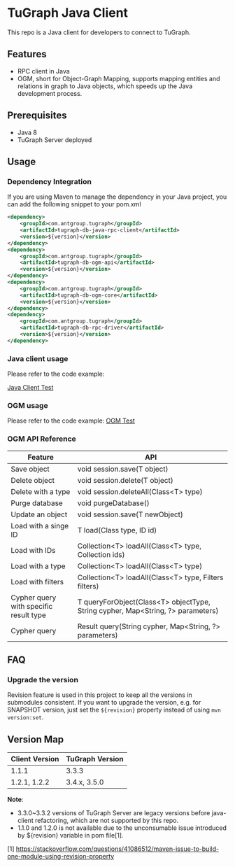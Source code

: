 # TuGraph Java Client

This repo is a Java client for developers to connect to TuGraph.

## Features

- RPC client in Java
- OGM, short for Object-Graph Mapping, supports mapping entities and relations in graph to Java objects, which speeds up the Java development process.

## Prerequisites

- Java 8
- TuGraph Server deployed

## Usage

### Dependency Integration

If you are using Maven to manage the dependency in your Java project, you can add the following snippet to your pom.xml

```xml
<dependency>
    <groupId>com.antgroup.tugraph</groupId>
    <artifactId>tugraph-db-java-rpc-client</artifactId>
    <version>${version}</version>
</dependency>
<dependency>
    <groupId>com.antgroup.tugraph</groupId>
    <artifactId>tugraph-db-ogm-api</artifactId>
    <version>${version}</version>
</dependency>
<dependency>
    <groupId>com.antgroup.tugraph</groupId>
    <artifactId>tugraph-db-ogm-core</artifactId>
    <version>${version}</version>
</dependency>
<dependency>
    <groupId>com.antgroup.tugraph</groupId>
    <artifactId>tugraph-db-rpc-driver</artifactId>
    <version>${version}</version>
</dependency>
```

### Java client usage

Please refer to the code example:

[Java Client Test](rpc-client-test/src/main/java/com/antgroup/tugraph/TuGraphDbRpcClientTest.java)

### OGM usage

Please refer to the code example:
[OGM Test](ogm/tugraph-db-ogm-test/src/main/java/test/TestBase.java)

### OGM API Reference

| Feature                                | API                                                                              |
|----------------------------------------|----------------------------------------------------------------------------------|
| Save object                            | void session.save(T object)                                                      |
| Delete object                          | void session.delete(T object)                                                    |
| Delete with a type                     | void session.deleteAll(Class\<T> type)                                           |
| Purge database                         | void purgeDatabase()                                                             |
| Update an object                       | void session.save(T newObject)                                                   |
| Load with a singe ID                   | T load(Class<T> type, ID id)                                                     |
| Load with IDs                          | Collection\<T> loadAll(Class\<T> type, Collection<ID> ids)                       |
| Load with a type                       | Collection\<T> loadAll(Class\<T> type)                                           |
| Load with filters                      | Collection\<T> loadAll(Class\<T> type, Filters filters)                          |
| Cypher query with specific result type | T queryForObject(Class\<T> objectType, String cypher, Map<String, ?> parameters) |
| Cypher query                           | Result query(String cypher, Map<String, ?> parameters)                           |


## FAQ

### Upgrade the version

Revision feature is used in this project to keep all the versions in submodules consistent.
If you want to upgrade the version, e.g. for SNAPSHOT version, just set the `${revision}` property instead of using `mvn version:set`.

## Version Map

| Client Version | TuGraph Version |
|----------------|-----------------|
| 1.1.1          | 3.3.3           |
| 1.2.1, 1.2.2   | 3.4.x, 3.5.0    |

**Note**:
- 3.3.0~3.3.2 versions of TuGraph Server are legacy versions before java-client refactoring, which are not supported by this repo.
- 1.1.0 and 1.2.0 is not available due to the unconsumable issue introduced by ${revision} variable in pom file[1].

[1] https://stackoverflow.com/questions/41086512/maven-issue-to-build-one-module-using-revision-property
